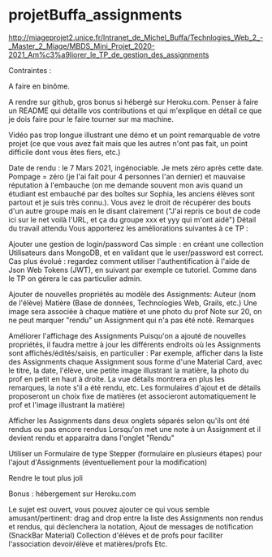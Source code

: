 # projetBuffa_assignments

http://miageprojet2.unice.fr/Intranet_de_Michel_Buffa/Technlogies_Web_2_-_Master_2_Miage/MBDS_Mini_Projet_2020-2021_Am%c3%a9liorer_le_TP_de_gestion_des_assignments

Contraintes :

A faire en binôme.
 
A rendre sur github, gros bonus si hébergé sur Heroku.com. Penser à faire un README qui détaille vos contributions et qui m'explique en détail ce que je dois faire pour le faire tourner sur ma machine.
 
Vidéo pas trop longue illustrant une démo et un point remarquable de votre projet (ce que vous avez fait mais que les autres n'ont pas fait, un point difficile dont vous êtes fiers, etc.)
 
Date de rendu : le 7 Mars 2021, ingénociable. Je mets zéro après cette date.
Pompage = zéro (je l'ai fait pour 4 personnes l'an dernier) et mauvaise réputation à l'embauche (on me demande souvent mon avis quand un étudiant est embauché par des boîtes sur Sophia, les anciens élèves sont partout et je suis très connu.). Vous avez le droit de récupérer des bouts d'un autre groupe mais en le disant clairement ("J'ai repris ce bout de code ici sur le net voilà l'URL, et ça du groupe xxx et yyy qui m'ont aidé")
Détail du travail attendu
Vous apporterez les améliorations suivantes à ce TP :

Ajouter une gestion de login/password
Cas simple : en créant une collection Utilisateurs dans MongoDB, et en validant que le user/password est correct.
Cas plus évolué : regardez comment utiliser l'authentification à l'aide de Json Web Tokens (JWT), en suivant par exemple ce tutoriel. 
Comme dans le TP on gérera le cas particulier admin.
 
Ajouter de nouvelles propriétés au modèle des Assignments:
Auteur (nom de l'élève)
Matière (Base de données, Technologies Web, Grails, etc.)
Une image sera associée à chaque matière et une photo du prof
Note sur 20, on ne peut marquer "rendu" un Assignment qui n'a pas été noté.
Remarques
 
Améliorer l'affichage des Assignments
Puisqu'on a ajouté de nouvelles propriétés, il faudra mettre à jour les différents endroits où les Assignments sont affichés/édités/saisis, en particulier :
Par exemple, afficher dans la liste des Assignments chaque Assignment sous forme d'une Material Card, avec le titre, la date, l'élève, une petite image illustrant la matière, la photo du prof en petit en haut à droite.
La vue détails montrera en plus les remarques, la note s'il a été rendu, etc.
Les formulaires d'ajout et de détails proposeront un choix fixe de matières (et associeront automatiquement le prof et l'image illustrant la matière)
 
Afficher les Assignments dans deux onglets séparés selon qu'ils ont été rendus ou pas encore rendus
Lorsqu'on met une note à un Assignment et il devient rendu et apparaitra dans l'onglet "Rendu"
 
Utiliser un Formulaire de type Stepper (formulaire en plusieurs étapes) pour l'ajout d'Assignments (éventuellement pour la modification)
 
Rendre le tout plus joli
 
Bonus : hébergement sur Heroku.com

Le sujet est ouvert, vous pouvez ajouter ce qui vous semble amusant/pertinent:
drag and drop entre la liste des Assignments non rendus et rendus, qui déclenchera la notation,
Ajout de messages de notification (SnackBar Material)
Collection d'élèves et de profs pour faciliter l'association devoir/élève et matières/profs
Etc.